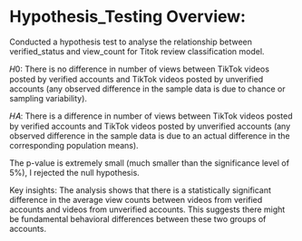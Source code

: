 # Hypothesis_Testing Overview:  
Conducted a hypothesis test to analyse the relationship between verified_status and view_count for Titok review classification model.  

𝐻0: There is no difference in number of views between TikTok videos posted by verified accounts and TikTok videos posted by unverified accounts (any observed difference in the sample data is due to chance or sampling variability).  

𝐻𝐴: There is a difference in number of views between TikTok videos posted by verified accounts and TikTok videos posted by unverified accounts (any observed difference in the sample data is due to an actual difference in the corresponding population means).  

The p-value is extremely small (much smaller than the significance level of 5%), I rejected the null hypothesis.  

Key insights: The analysis shows that there is a statistically significant difference in the average view counts between videos from verified accounts and videos from unverified accounts. This suggests there might be fundamental behavioral differences between these two groups of accounts.  
